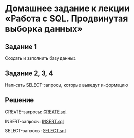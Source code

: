 # Домашнее задание к лекции «Работа с SQL. Продвинутая выборка данных»

## Задание 1

Создать и заполнить базу данных.

## Задание 2, 3, 4

Написать SELECT-запросы, которые выведут информацию

## Решение

CREATE-запросы: [CREATE.sql](/CREATE.sql)

INSERT-запросы: [INSERT.sql](/INSERT.sql)

SELECT-запросы: [SELECT.sql](/SELECT.sql)





